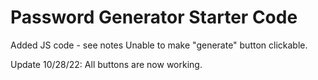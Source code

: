 # Password Generator Starter Code
Added JS code - see notes
Unable to make "generate" button clickable.

Update 10/28/22: All buttons are now working.